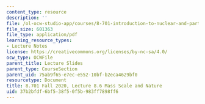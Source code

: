 ```yaml
---
content_type: resource
description: ''
file: /ol-ocw-studio-app/courses/8-701-introduction-to-nuclear-and-particle-physics-fall-2020/37b2bfdf6bf538f50f5b983ff7898ff6_MIT8_701f20_lec8.6.pdf
file_size: 601363
file_type: application/pdf
learning_resource_types:
- Lecture Notes
license: https://creativecommons.org/licenses/by-nc-sa/4.0/
ocw_type: OCWFile
parent_title: Lecture Slides
parent_type: CourseSection
parent_uid: 75ab9f65-e7ec-e552-10bf-b2eca4629bf0
resourcetype: Document
title: 8.701 Fall 2020, Lecture 8.6 Mass Scale and Nature
uid: 37b2bfdf-6bf5-38f5-0f5b-983ff7898ff6
---
```

